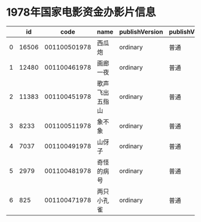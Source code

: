 # 1978年国家电影资金办影片信息


|    | id |  code  |  name  | publishVersion | publishVersionName |   type  |  typeName  |   producerName  |  publisherName  |  publishDate   |
| ---- | ---- | ---- | ---- | ---- | ----| ---- | ---- | ---- | ---- | ---- |
| 0 |  16506 |  001100501978 |  西瓜炮 |  ordinary |  普通 |  cartoon |  动画片 |  暂空 |  暂空 |  255110400000|
| 1 |  12480 |  001100461978 |  画廊一夜 |  ordinary |  普通 |  cartoon |  动画片 |  未填写 |  暂空 |  255110400000|
| 2 |  11383 |  001100451978 |  歌声飞出五指山 |  ordinary |  普通 |  cartoon |  动画片 |  暂空 |  暂空 |  255110400000|
| 3 |  8233 |  001100511978 |  象不象 |  ordinary |  普通 |  cartoon |  动画片 |  美国漫威影业公司 |  暂空 |  255110400000|
| 4 |  7037 |  001100491978 |  山伢子 |  ordinary |  普通 |  cartoon |  动画片 |  暂空 |  中国电影集团公司 |  255110400000|
| 5 |  2979 |  001100481978 |  奇怪的病号 |  ordinary |  普通 |  cartoon |  动画片 |  暂空 |  暂空 |  255110400000|
| 6 |  825 |  001100471978 |  两只小孔雀 |  ordinary |  普通 |  cartoon |  动画片 |  暂空 |  暂空 |  255110400000|
